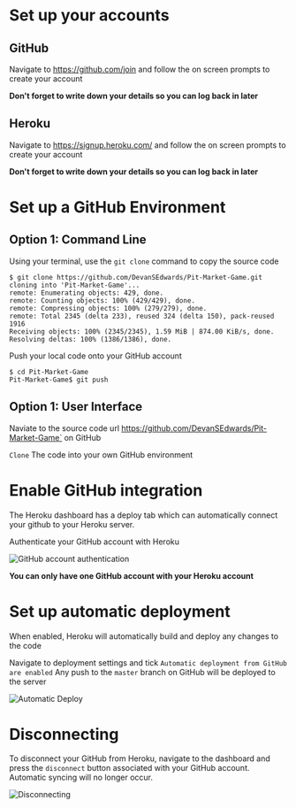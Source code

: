 # Set up your accounts
## GitHub
Navigate to <https://github.com/join> and follow the on screen prompts to create your account

**Don't forget to write down your details so you can log back in later**

## Heroku
Navigate to <https://signup.heroku.com/> and follow the on screen prompts to create your account

**Don't forget to write down your details so you can log back in later**

# Set up a GitHub Environment
## Option 1: Command Line
Using your terminal, use the `git clone` command to copy the source code

	$ git clone https://github.com/DevanSEdwards/Pit-Market-Game.git
	cloning into 'Pit-Market-Game'...
	remote: Enumerating objects: 429, done.
	remote: Counting objects: 100% (429/429), done.
	remote: Compressing objects: 100% (279/279), done.
	remote: Total 2345 (delta 233), reused 324 (delta 150), pack-reused 1916
	Receiving objects: 100% (2345/2345), 1.59 MiB | 874.00 KiB/s, done.
	Resolving deltas: 100% (1386/1386), done.

Push your local code onto your GitHub account

	$ cd Pit-Market-Game
	Pit-Market-Game$ git push

## Option 1: User Interface
Naviate to the source code url <https://github.com/DevanSEdwards/Pit-Market-Game`> on GitHub

`Clone` The code into your own GitHub environment

# Enable GitHub integration
The Heroku dashboard has a deploy tab which can automatically connect your github to your Heroku server.

Authenticate your GitHub account with Heroku

![GitHub account authentication](https://s3.amazonaws.com/heroku-devcenter-files/article-images/2349-imported-1443570588-2349-imported-1443555058-421-original.jpg)

**You can only have one GitHub account with your Heroku account**

# Set up automatic deployment

When enabled, Heroku will automatically build and deploy any changes to the code

Navigate to deployment settings and tick `Automatic deployment from GitHub are enabled`
Any push to the `master` branch on GitHub will be deployed to the server

![Automatic Deploy](https://s3.amazonaws.com/heroku-devcenter-files/article-images/2349-imported-1443570589-2349-imported-1443555058-423-original.jpg)

# Disconnecting

To disconnect your GitHub from Heroku, navigate to the dashboard and press the `disconnect` button associated with your GitHub account. Automatic syncing will no longer occur.

![Disconnecting](https://s3.amazonaws.com/heroku-devcenter-files/article-images/2349-imported-1443570591-2349-imported-1443555059-434-original.jpg)